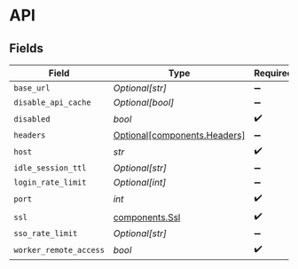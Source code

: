 # API


## Fields

| Field                                                          | Type                                                           | Required                                                       | Description                                                    |
| -------------------------------------------------------------- | -------------------------------------------------------------- | -------------------------------------------------------------- | -------------------------------------------------------------- |
| `base_url`                                                     | *Optional[str]*                                                | :heavy_minus_sign:                                             | N/A                                                            |
| `disable_api_cache`                                            | *Optional[bool]*                                               | :heavy_minus_sign:                                             | N/A                                                            |
| `disabled`                                                     | *bool*                                                         | :heavy_check_mark:                                             | N/A                                                            |
| `headers`                                                      | [Optional[components.Headers]](../../models/shared/headers.md) | :heavy_minus_sign:                                             | N/A                                                            |
| `host`                                                         | *str*                                                          | :heavy_check_mark:                                             | N/A                                                            |
| `idle_session_ttl`                                             | *Optional[str]*                                                | :heavy_minus_sign:                                             | N/A                                                            |
| `login_rate_limit`                                             | *Optional[int]*                                                | :heavy_minus_sign:                                             | N/A                                                            |
| `port`                                                         | *int*                                                          | :heavy_check_mark:                                             | N/A                                                            |
| `ssl`                                                          | [components.Ssl](../../models/shared/ssl.md)                   | :heavy_check_mark:                                             | N/A                                                            |
| `sso_rate_limit`                                               | *Optional[str]*                                                | :heavy_minus_sign:                                             | N/A                                                            |
| `worker_remote_access`                                         | *bool*                                                         | :heavy_check_mark:                                             | N/A                                                            |